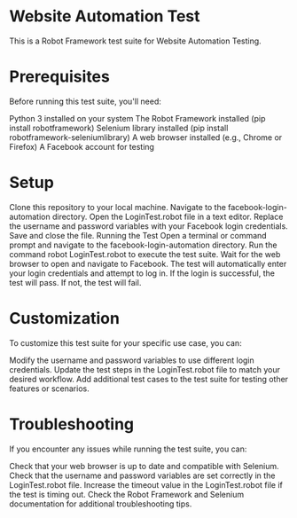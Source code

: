 # Website Automation Test

This is a Robot Framework test suite for Website Automation Testing.

# Prerequisites

Before running this test suite, you'll need:

Python 3 installed on your system
The Robot Framework installed (pip install robotframework)
Selenium library installed (pip install robotframework-seleniumlibrary)
A web browser installed (e.g., Chrome or Firefox)
A Facebook account for testing

#  Setup

Clone this repository to your local machine.
Navigate to the facebook-login-automation directory.
Open the LoginTest.robot file in a text editor.
Replace the username and password variables with your Facebook login credentials.
Save and close the file.
Running the Test
Open a terminal or command prompt and navigate to the facebook-login-automation directory.
Run the command robot LoginTest.robot to execute the test suite.
Wait for the web browser to open and navigate to Facebook.
The test will automatically enter your login credentials and attempt to log in.
If the login is successful, the test will pass. If not, the test will fail.

# Customization

To customize this test suite for your specific use case, you can:

Modify the username and password variables to use different login credentials.
Update the test steps in the LoginTest.robot file to match your desired workflow.
Add additional test cases to the test suite for testing other features or scenarios.

# Troubleshooting

If you encounter any issues while running the test suite, you can:

Check that your web browser is up to date and compatible with Selenium.
Check that the username and password variables are set correctly in the LoginTest.robot file.
Increase the timeout value in the LoginTest.robot file if the test is timing out.
Check the Robot Framework and Selenium documentation for additional troubleshooting tips.
